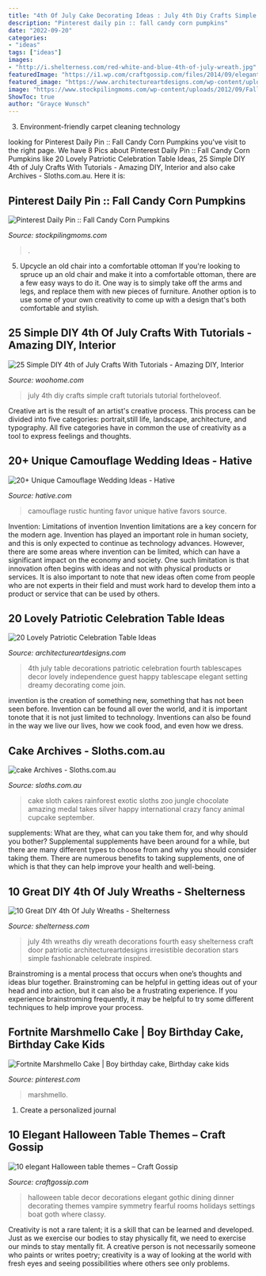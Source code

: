 ```yaml
---
title: "4th Of July Cake Decorating Ideas : July 4th Diy Crafts Simple Craft Tutorials Tutorial Fortheloveof"
description: "Pinterest daily pin :: fall candy corn pumpkins"
date: "2022-09-20"
categories:
- "ideas"
tags: ["ideas"]
images:
- "http://i.shelterness.com/red-white-and-blue-4th-of-july-wreath.jpg"
featuredImage: "https://i1.wp.com/craftgossip.com/files/2014/09/elegant-halloween-table.jpg?resize=600%2C896"
featured_image: "https://www.architectureartdesigns.com/wp-content/uploads/2013/06/1715.jpg"
image: "https://www.stockpilingmoms.com/wp-content/uploads/2012/09/Fall-Candy-Corn-Pumpkins.jpg"
ShowToc: true
author: "Grayce Wunsch"
---
```



3. Environment-friendly carpet cleaning technology 

	

		
looking for Pinterest Daily Pin :: Fall Candy Corn Pumpkins you've visit to the right page. We have 8 Pics about Pinterest Daily Pin :: Fall Candy Corn Pumpkins like 20 Lovely Patriotic Celebration Table Ideas, 25 Simple DIY 4th of July Crafts With Tutorials - Amazing DIY, Interior and also cake Archives - Sloths.com.au. Here it is:
		
    
## Pinterest Daily Pin :: Fall Candy Corn Pumpkins

<img loading=lazy src="https://www.stockpilingmoms.com/wp-content/uploads/2012/09/Fall-Candy-Corn-Pumpkins.jpg" onerror="this.onerror=null;this.src='https://tse4.mm.bing.net/th?id=OIP.Px3BpGbYbktbXvcPnRV2jQHaHa&amp;pid=15.1';" alt="Pinterest Daily Pin :: Fall Candy Corn Pumpkins">

_Source: stockpilingmoms.com_

>. 

	

5. Upcycle an old chair into a comfortable ottoman
If you're looking to spruce up an old chair and make it into a comfortable ottoman, there are a few easy ways to do it. One way is to simply take off the arms and legs, and replace them with new pieces of furniture. Another option is to use some of your own creativity to come up with a design that's both comfortable and stylish.

    
## 25 Simple DIY 4th Of July Crafts With Tutorials - Amazing DIY, Interior

<img loading=lazy src="https://www.woohome.com/wp-content/uploads/2014/06/DIY-4th-of-July-craft-15.jpg" onerror="this.onerror=null;this.src='https://tse1.mm.bing.net/th?id=OIP.C1-KGVbF9r3i8xpZRpTbAAHaLO&amp;pid=15.1';" alt="25 Simple DIY 4th of July Crafts With Tutorials - Amazing DIY, Interior">

_Source: woohome.com_

>july 4th diy crafts simple craft tutorials tutorial fortheloveof. 

	

Creative art is the result of an artist's creative process. This process can be divided into five categories: portrait,still life, landscape, architecture, and typography. All five categories have in common the use of creativity as a tool to express feelings and thoughts.

    
## 20+ Unique Camouflage Wedding Ideas - Hative

<img loading=lazy src="https://hative.com/wp-content/uploads/2014/06/camouflage-wedding-ideas/15-camouflage-wedding-favor.jpg" onerror="this.onerror=null;this.src='https://tse4.mm.bing.net/th?id=OIP.HTh6ma7vDWJL99kzyHSVsAHaJ4&amp;pid=15.1';" alt="20+ Unique Camouflage Wedding Ideas - Hative">

_Source: hative.com_

>camouflage rustic hunting favor unique hative favors source. 

	

Invention: Limitations of invention
Invention limitations are a key concern for the modern age. Invention has played an important role in human society, and this is only expected to continue as technology advances. However, there are some areas where invention can be limited, which can have a significant impact on the economy and society. One such limitation is that innovation often begins with ideas and not with physical products or services. It is also important to note that new ideas often come from people who are not experts in their field and must work hard to develop them into a product or service that can be used by others.

    
## 20 Lovely Patriotic Celebration Table Ideas

<img loading=lazy src="https://www.architectureartdesigns.com/wp-content/uploads/2013/06/1715.jpg" onerror="this.onerror=null;this.src='https://tse2.mm.bing.net/th?id=OIP.zKPi3WqJcrQDHKSWxQepdQHaKq&amp;pid=15.1';" alt="20 Lovely Patriotic Celebration Table Ideas">

_Source: architectureartdesigns.com_

>4th july table decorations patriotic celebration fourth tablescapes decor lovely independence guest happy tablescape elegant setting dreamy decorating come join. 

	

invention is the creation of something new, something that has not been seen before. Invention can be found all over the world, and it is important tonote that it is not just limited to technology. Inventions can also be found in the way we live our lives, how we cook food, and even how we dress.

    
## Cake Archives - Sloths.com.au

<img loading=lazy src="http://sloths.com.au/wp-content/uploads/2013/08/rainforest-cake.jpg" onerror="this.onerror=null;this.src='https://tse3.mm.bing.net/th?id=OIP.z8CT0mO5kvZnzhute5pLDgHaJ4&amp;pid=15.1';" alt="cake Archives - Sloths.com.au">

_Source: sloths.com.au_

>cake sloth cakes rainforest exotic sloths zoo jungle chocolate amazing medal takes silver happy international crazy fancy animal cupcake september. 

	

supplements: What are they, what can you take them for, and why should you bother?
Supplemental supplements have been around for a while, but there are many different types to choose from and why you should consider taking them. There are numerous benefits to taking supplements, one of which is that they can help improve your health and well-being.

    
## 10 Great DIY 4th Of July Wreaths - Shelterness

<img loading=lazy src="http://i.shelterness.com/red-white-and-blue-4th-of-july-wreath.jpg" onerror="this.onerror=null;this.src='https://tse2.mm.bing.net/th?id=OIP.4jUID-XNEDWufayQSmZogwHaJ3&amp;pid=15.1';" alt="10 Great DIY 4th Of July Wreaths - Shelterness">

_Source: shelterness.com_

>july 4th wreaths diy wreath decorations fourth easy shelterness craft door patriotic architectureartdesigns irresistible decoration stars simple fashionable celebrate inspired. 

	

Brainstroming is a mental process that occurs when one’s thoughts and ideas blur together. Brainstroming can be helpful in getting ideas out of your head and into action, but it can also be a frustrating experience. If you experience brainstroming frequently, it may be helpful to try some different techniques to help improve your process.

    
## Fortnite Marshmello Cake | Boy Birthday Cake, Birthday Cake Kids

<img loading=lazy src="https://i.pinimg.com/736x/de/56/b2/de56b2c753136bfc89cfb86159c4cc6a.jpg" onerror="this.onerror=null;this.src='https://tse2.mm.bing.net/th?id=OIP.H8VQGi_NQAr9dxa8-MY-NQHaJQ&amp;pid=15.1';" alt="Fortnite Marshmello Cake | Boy birthday cake, Birthday cake kids">

_Source: pinterest.com_

>marshmello. 

	

1. Create a personalized journal

    
## 10 Elegant Halloween Table Themes – Craft Gossip

<img loading=lazy src="https://i1.wp.com/craftgossip.com/files/2014/09/elegant-halloween-table.jpg?resize=600%2C896" onerror="this.onerror=null;this.src='https://tse1.mm.bing.net/th?id=OIP.aArUJErZw8WCKDFHVU325QHaLD&amp;pid=15.1';" alt="10 elegant Halloween table themes – Craft Gossip">

_Source: craftgossip.com_

>halloween table decor decorations elegant gothic dining dinner decorating themes vampire symmetry fearful rooms holidays settings boat goth where classy. 

	

Creativity is not a rare talent; it is a skill that can be learned and developed. Just as we exercise our bodies to stay physically fit, we need to exercise our minds to stay mentally fit. A creative person is not necessarily someone who paints or writes poetry; creativity is a way of looking at the world with fresh eyes and seeing possibilities where others see only problems.

